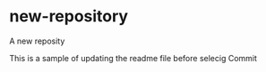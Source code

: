# new-repository
A new reposity

This is a sample of updating the readme file before selecig Commit

